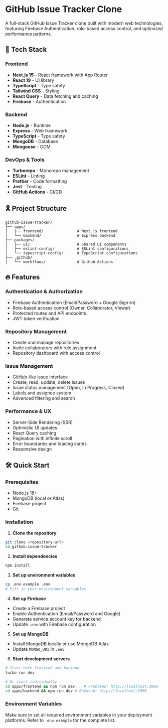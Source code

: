 # GitHub Issue Tracker Clone

A full-stack GitHub Issue Tracker clone built with modern web technologies, featuring Firebase Authentication, role-based access control, and optimized performance patterns.

## 🚀 Tech Stack

### Frontend
- **Next.js 15** - React framework with App Router
- **React 19** - UI library
- **TypeScript** - Type safety
- **Tailwind CSS** - Styling
- **React Query** - Data fetching and caching
- **Firebase** - Authentication

### Backend
- **Node.js** - Runtime
- **Express** - Web framework
- **TypeScript** - Type safety
- **MongoDB** - Database
- **Mongoose** - ODM

### DevOps & Tools
- **Turborepo** - Monorepo management
- **ESLint** - Linting
- **Prettier** - Code formatting
- **Jest** - Testing
- **GitHub Actions** - CI/CD

## 🎗️ Project Structure

```
github-issue-tracker/
├── apps/
│   ├── frontend/               # Next.js frontend
│   └── backend/                # Express backend
├── packages/
│   ├── ui/                     # Shared UI components
│   ├── eslint-config/          # ESLint configurations
│   └── typescript-config/      # TypeScript configurations
├── .github/
│   └── workflows/              # GitHub Actions
```

## 🔥 Features

### Authentication & Authorization
- Firebase Authentication (Email/Password + Google Sign-in)
- Role-based access control (Owner, Collaborator, Viewer)
- Protected routes and API endpoints
- JWT token verification

### Repository Management
- Create and manage repositories
- Invite collaborators with role assignment
- Repository dashboard with access control

### Issue Management
- GitHub-like issue interface
- Create, read, update, delete issues
- Issue status management (Open, In Progress, Closed)
- Labels and assignee system
- Advanced filtering and search

### Performance & UX
- Server-Side Rendering (SSR)
- Optimistic UI updates
- React Query caching
- Pagination with infinite scroll
- Error boundaries and loading states
- Responsive design

## 🛠️ Quick Start

### Prerequisites
- Node.js 18+
- MongoDB (local or Atlas)
- Firebase project
- Git

### Installation

1. **Clone the repository**
```bash
git clone <repository-url>
cd github-issue-tracker
```

2. **Install dependencies**
```bash
npm install
```

3. **Set up environment variables**
```bash
cp .env.example .env
# Fill in your environment variables
```

4. **Set up Firebase**
- Create a Firebase project
- Enable Authentication (Email/Password and Google)
- Generate service account key for backend
- Update `.env` with Firebase configuration

5. **Set up MongoDB**
- Install MongoDB locally or use MongoDB Atlas
- Update `MONGO_URI` in `.env`

6. **Start development servers**
```bash
# Start both frontend and backend
turbo run dev

# Or start individually
cd apps/frontend && npm run dev    # Frontend: http://localhost:3000
cd apps/backend && npm run dev # Backend: http://localhost:5000
```

### Environment Variables
Make sure to set all required environment variables in your deployment platforms. Refer to `.env.example` for the complete list.